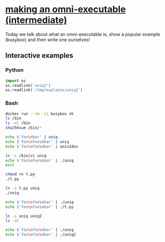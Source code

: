 # [making an omni-executable (intermediate)](https://youtu.be/r41t-t27V9c)

Today we talk about what an omni-executable is, show a popular example (busybox) and then write one ourselves!

## Interactive examples

### Python

```python
import os
os.readlink('uniq2')
os.readlink('/tmp/explains/uniq2')
```

### Bash

```bash
docker run --rm -ti busybox sh
ls /bin
ls -al /bin
sha256sum /bin/*

echo $'foo\nbar' | uniq
echo $'foo\nfoo\nbar' | uniq
echo $'foo\nfoo\nbar' | unix2dos

ln -s /bin/vi uniq
echo $'foo\nfoo\nbar' | ./uniq
exit

chmod +x t.py
./t.py

ln -s t.py uniq
./uniq

echo $'foo\nfoo\nbar' | ./uniq
echo $'foo\nfoo\nbar' | ./t.py

ln -s uniq uniq2
ls -al

echo $'foo\nfoo\nbar' | ./uniq
echo $'foo\nfoo\nbar' | ./uniq2
```
